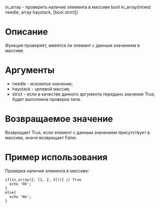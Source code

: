 in_array - проверить наличие элемента в массиве
    bool in_array(mixed needle, array haystack, [bool strict])

Описание
========

Функция проверяет, имеется ли элемент с данным значением в массиве.

Аргументы
=========

* needle - искомпое значение;
* haystack - целевой массив;
* strict - если в качестве данного аргумента передано значение True, будет выполнена проверка типа.

Возвращаемое значение
=====================

Возвращает True, если элемент с данным значением присутствует в массиве, иначе возвращает False.

Пример использования
====================

Проверка наличия элемента в массиве:

    if(in_array(2, [1, 2, 3])){ // True
      echo 'Ok';
    }
    else{
      echo 'No';
    }
